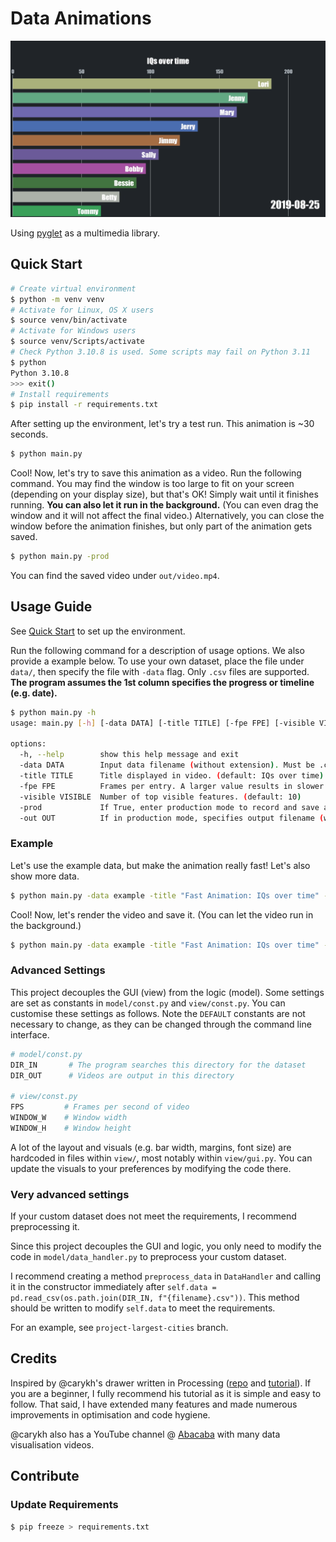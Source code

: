 # Data Animations

![Preview](preview.png)

Using [pyglet][3] as a multimedia library.

## Quick Start

```bash
# Create virtual environment
$ python -m venv venv
# Activate for Linux, OS X users
$ source venv/bin/activate
# Activate for Windows users
$ source venv/Scripts/activate
# Check Python 3.10.8 is used. Some scripts may fail on Python 3.11
$ python
Python 3.10.8
>>> exit()
# Install requirements
$ pip install -r requirements.txt
```

After setting up the environment, let's try a test run. This animation is ~30
seconds.
```bash
$ python main.py
```

Cool! Now, let's try to save this animation as a video. Run the following
command. You may find the window is too large to fit on your screen (depending
on your display size), but that's OK! Simply wait until it finishes running.
**You can also let it run in the background.** (You can even drag the window and
it will not affect the final video.) Alternatively, you can close the window
before the animation finishes, but only part of the animation gets saved.
```bash
$ python main.py -prod
```

You can find the saved video under `out/video.mp4`.

## Usage Guide

See [Quick Start](#quick-start) to set up the environment.

Run the following command for a description of usage options. We also provide a
example below. To use your own dataset, place the file under `data/`, then
specify the file with `-data` flag. Only `.csv` files are supported. **The
program assumes the 1st column specifies the progress or timeline (e.g. date).**
```bash
$ python main.py -h
usage: main.py [-h] [-data DATA] [-title TITLE] [-fpe FPE] [-visible VISIBLE] [-prod] [-out OUT]

options:
  -h, --help        show this help message and exit
  -data DATA        Input data filename (without extension). Must be .csv and reside in data/. (default: example)
  -title TITLE      Title displayed in video. (default: IQs over time)
  -fpe FPE          Frames per entry. A larger value results in slower animation. (default: 2.5)
  -visible VISIBLE  Number of top visible features. (default: 10)
  -prod             If True, enter production mode to record and save animation as .mp4 file. (default: False)
  -out OUT          If in production mode, specifies output filename (without extension). (default: video)
```

### Example

Let's use the example data, but make the animation really fast! Let's also show
more data.
```bash
$ python main.py -data example -title "Fast Animation: IQs over time" -fpe 0.5 -visible 14
```

Cool! Now, let's render the video and save it. (You can let the video run in the
background.)
```bash
$ python main.py -data example -title "Fast Animation: IQs over time" -fpe 0.5 -visible 14 -prod -out speedyvid
```

### Advanced Settings

This project decouples the GUI (view) from the logic (model). Some settings are
set as constants in `model/const.py` and `view/const.py`. You can customise
these settings as follows. Note the `DEFAULT` constants are not necessary to
change, as they can be changed through the command line interface.

```py
# model/const.py
DIR_IN       # The program searches this directory for the dataset
DIR_OUT      # Videos are output in this directory

# view/const.py
FPS         # Frames per second of video
WINDOW_W    # Window width
WINDOW_H    # Window height
```

A lot of the layout and visuals (e.g. bar width, margins, font size) are
hardcoded in files within `view/`, most notably within `view/gui.py`. You can
update the visuals to your preferences by modifying the code there.

### Very advanced settings

If your custom dataset does not meet the requirements, I recommend preprocessing
it.

Since this project decouples the GUI and logic, you only need to modify the code
in `model/data_handler.py` to preprocess your custom dataset.

I recommend creating a method `preprocess_data` in `DataHandler` and calling it
in the constructor immediately after `self.data =
pd.read_csv(os.path.join(DIR_IN, f"{filename}.csv"))`. This method should be
written to modify `self.data` to meet the requirements.

For an example, see `project-largest-cities` branch.

## Credits

Inspired by @carykh's drawer written in Processing ([repo][1] and
[tutorial][2]). If you are a beginner, I fully recommend his tutorial as it is
simple and easy to follow. That said, I have extended many features and made
numerous improvements in optimisation and code hygiene.

@carykh also has a YouTube channel @ [Abacaba][4] with many data visualisation
videos.

[1]: https://github.com/carykh/AbacabaTutorialDrawer
[2]: https://www.youtube.com/playlist?list=PLsRQr3mpFF3Khoca0cXA8-_tSloCwlZK8
[3]: https://pyglet.readthedocs.io/en/latest/
[4]: https://www.youtube.com/@Abacaba

## Contribute

### Update Requirements

```bash
$ pip freeze > requirements.txt
```

